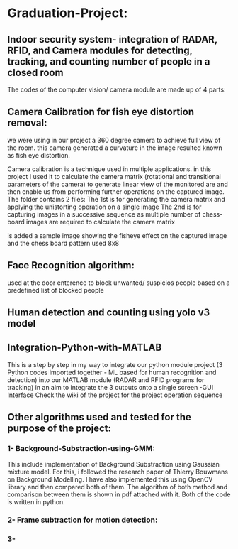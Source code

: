 # Graduation-Project: 
## Indoor security system- integration of RADAR, RFID, and Camera modules for detecting, tracking, and counting number of people in a closed room

The codes of the computer vision/ camera module are made up of 4 parts:
## Camera Calibration for fish eye distortion removal:
we were using in our project a 360 degree camera to achieve full view of the room. this camera generated a curvature in the image resulted known as fish eye distortion.

Camera calibration is a technique used in multiple applications. in this project I used it to calculate the camera matrix (rotational and transitional parameters of the camera) to generate linear view of the monitored are and then enable us from performing further operations on the captured image.
The folder contains 2 files: The 1st is for generating the camera matrix and applying the unistorting operation on a single image The 2nd is for capturing images in a successive sequence as multiple number of chess-board images are required to calculate the camera matrix

is added a sample image showing the fisheye effect on the captured image and the chess board pattern used 8x8

## Face Recognition algorithm:
used at the door enterence to block unwanted/ suspicios people based on a predefined list of blocked people

## Human detection and counting using yolo v3 model

## Integration-Python-with-MATLAB
This is a step by step in my way to integrate our python module project (3 Python codes imported together - ML based for human recognition and detection) into our MATLAB module (RADAR and RFID programs for tracking) in an aim to integrate the 3 outputs onto a single screen -GUI Interface Check the wiki of the project for the project operation sequence

## Other algorithms used and tested for the purpose of the project:
### 1- Background-Substraction-using-GMM:
This include implementation of Background Substraction using Gaussian mixture model. For this, i followed the research paper of Thierry Bouwmans on Background Modelling. I have also implemented this using OpenCV library and then compared both of them. The algorithm of both method and comparison between them is shown in pdf attached with it. Both of the code is written in python.
### 2- Frame subtraction for motion detection:
### 3- 
